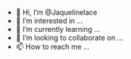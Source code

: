 - 👋 Hi, I’m @Jaquelinelace
- 👀 I’m interested in ...
- 🌱 I’m currently learning ...
- 💞️ I’m looking to collaborate on ...
- 📫 How to reach me ...

<!---
Jaquelinelace/Jaquelinelace is a ✨ special ✨ repository because its `README.md` (this file) appears on your GitHub profile.
You can click the Preview link to take a look at your changes.
--->
